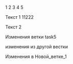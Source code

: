1
2
3
4
5


Текст 1 
11222


Текст 2

Изменения ветки task5

изменения из другой вестки 


Изменения в Новой_ветке_1
